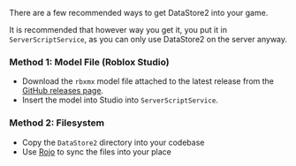 There are a few recommended ways to get DataStore2 into your game.

It is recommended that however way you get it, you put it in `ServerScriptService`, as you can only use DataStore2 on the server anyway.

### Method 1: Model File (Roblox Studio)
* Download the `rbxmx` model file attached to the latest release from the [GitHub releases page](https://github.com/Kampfkarren/Roblox/releases).
* Insert the model into Studio into `ServerScriptService`.

### Method 2: Filesystem
* Copy the `DataStore2` directory into your codebase
* Use [Rojo](https://rojo.space/) to sync the files into your place

